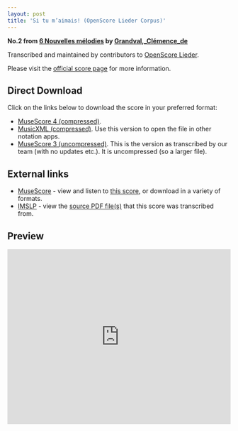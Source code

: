 ```yaml
---
layout: post
title: 'Si tu m’aimais! (OpenScore Lieder Corpus)'
---
```


__No.2 from [6 Nouvelles mélodies](https://fourscoreandmore.org/openscore/lieder/Grandval%2C_Cl%C3%A9mence_de/6_Nouvelles_m%C3%A9lodies/) by [Grandval,_Clémence_de](https://fourscoreandmore.org/openscore/lieder/Grandval%2C_Cl%C3%A9mence_de)__

Transcribed and maintained by contributors to [OpenScore Lieder].

Please visit the [official score page] for more information.

[official score page]: https://musescore.com/openscore-lieder-corpus/scores/6613436
[OpenScore Lieder]: https://musescore.com/openscore-lieder-corpus

## Direct Download

Click on the links below to download the score in your preferred format:
- [MuseScore 4 (compressed)](https://fourscoreandmore.org/openscore/lieder/Grandval%2C_Cl%C3%A9mence_de/6_Nouvelles_m%C3%A9lodies/2_Si_tu_m%E2%80%99aimais%21.mscz).
- [MusicXML (compressed)](https://fourscoreandmore.org/openscore/lieder/Grandval%2C_Cl%C3%A9mence_de/6_Nouvelles_m%C3%A9lodies/2_Si_tu_m%E2%80%99aimais%21.mxl). Use this version to open the file in other notation apps.
- [MuseScore 3 (uncompressed)](https://raw.githubusercontent.com/OpenScore/Lieder/refs/heads/main/scores/Grandval%2C_Cl%C3%A9mence_de/6_Nouvelles_m%C3%A9lodies/2_Si_tu_m%E2%80%99aimais%21/lc6613436.mscx). This is the version as transcribed by our team (with no updates etc.). It is uncompressed (so a larger file).

## External links

- [MuseScore] - view and listen to [this score][MuseScore], or download in a variety of formats.
- [IMSLP] - view the [source PDF file(s)][IMSLP] that this score was transcribed from.

[MuseScore]: https://musescore.com/score/6613436
[IMSLP]: https://imslp.org/wiki/Special:ReverseLookup/578227

## Preview

<iframe width="100%" height="394" src="https://musescore.com/openscore-lieder-corpus/scores/6613436/embed" frameborder="0" allowfullscreen allow="autoplay; fullscreen"></iframe>
